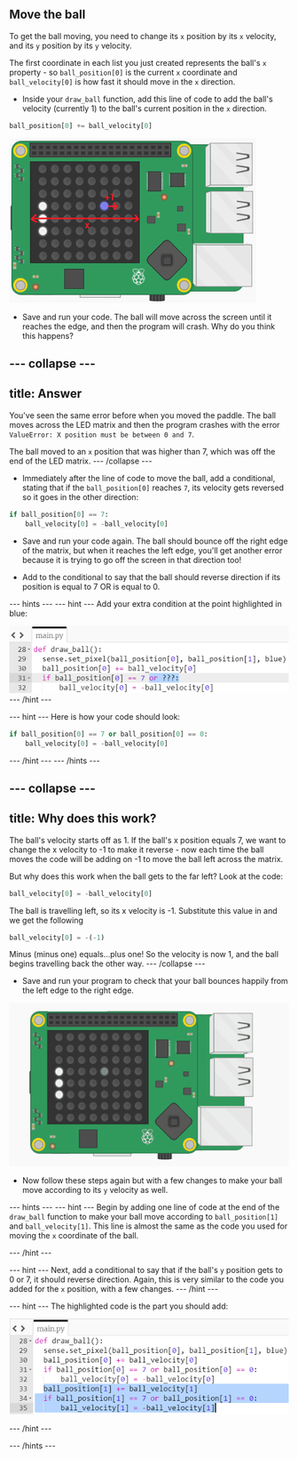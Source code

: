 ## Move the ball

To get the ball moving, you need to change its `x` position by its `x` velocity, and its `y` position by its `y` velocity.

The first coordinate in each list you just created represents the ball's `x` property - so `ball_position[0]` is the current `x` coordinate and `ball_velocity[0]` is how fast it should move in the `x` direction.

+ Inside your `draw_ball` function, add this line of code to add the ball's velocity (currently 1) to the ball's current position in the `x` direction.

``` python
ball_position[0] += ball_velocity[0]
```

![Velocity x](images/velocity-x.png)

+ Save and run your code. The ball will move across the screen until it reaches the edge, and then the program will crash. Why do you think this happens?

--- collapse ---
---
title: Answer
---
You've seen the same error before when you moved the paddle. The ball moves across the LED matrix and then the program crashes with the error `ValueError: X position must be between 0 and 7`.

The ball moved to an `x` position that was higher than 7, which was off the end of the LED matrix.
--- /collapse ---

+ Immediately after the line of code to move the ball, add a conditional, stating that if the `ball_position[0]` reaches `7`, its velocity gets reversed so it goes in the other direction:

``` python
if ball_position[0] == 7:
    ball_velocity[0] = -ball_velocity[0]
```

+ Save and run your code again. The ball should bounce off the right edge of the matrix, but when it reaches the left edge, you'll get another error because it is trying to go off the screen in that direction too!

+ Add to the conditional to say that the ball should reverse direction if its position is equal to 7 OR is equal to 0.

--- hints ---
--- hint ---
Add your extra condition at the point highlighted in blue:

![Add to conditional](images/add-to-conditional.png)
--- /hint ---

--- hint ---
Here is how your code should look:
``` python
if ball_position[0] == 7 or ball_position[0] == 0:
    ball_velocity[0] = -ball_velocity[0]
```
--- /hint ---
--- /hints ---

--- collapse ---
---
title: Why does this work?
---
The ball's velocity starts off as 1. If the ball's x position equals 7, we want to change the x velocity to -1 to make it reverse - now each time the ball moves the code will be adding on -1 to move the ball left across the matrix.

But why does this work when the ball gets to the far left? Look at the code:

```python
ball_velocity[0] = -ball_velocity[0]
```

The ball is travelling left, so its x velocity is -1. Substitute this value in and we get the following

```python
ball_velocity[0] = -(-1)
```

Minus (minus one) equals...plus one! So the velocity is now 1, and the ball begins travelling back the other way.
--- /collapse ---

+ Save and run your program to check that your ball bounces happily from the left edge to the right edge.

![Bouncing ball](images/bouncing-ball.gif)

+ Now follow these steps again but with a few changes to make your ball move according to its `y` velocity as well.

--- hints ---
--- hint ---
Begin by adding one line of code at the end of the `draw_ball` function to make your ball move according to `ball_position[1]` and `ball_velocity[1]`. This line is almost the same as the code you used for moving the `x` coordinate of the ball.

--- /hint ---

--- hint ---
Next, add a conditional to say that if the ball's `y` position gets to 0 or 7, it should reverse direction. Again, this is very similar to the code you added for the `x` position, with a few changes.
--- /hint ---

--- hint ---
The highlighted code is the part you should add:

![Moving the ball up](images/hint-draw-ball.png)

--- /hint ---

--- /hints ---
